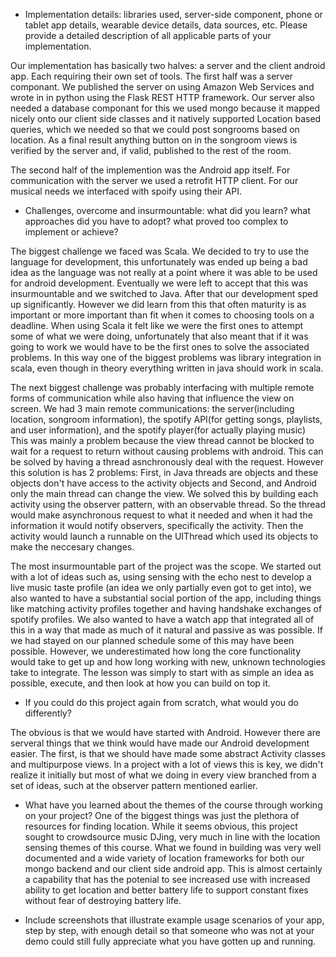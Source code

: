- Implementation details: libraries used, server-side component, phone or tablet app details, wearable device details, data sources, etc. Please provide a detailed description of all applicable parts of your implementation.

Our implementation has basically two halves: a server and the client android app. Each requiring their own set of tools. The first half was a server componant. We published the server on using Amazon Web Services and wrote in in python using the Flask REST HTTP framework. Our server also needed a database componant for this we used mongo because it mapped nicely onto our client side classes and it natively supported Location based queries, which we needed so that we could post songrooms based on location. As a final result anything button on in the songroom views is verified by the server and, if valid, published to the rest of the room.

The second half of the implemention was the Android app itself. For communication with the server we used a retrofit HTTP client. For our musical needs we interfaced with spoify using their API.

- Challenges, overcome and insurmountable: what did you learn? what approaches did you have to adopt? what proved too complex to implement or achieve?

The biggest challenge we faced was Scala. We decided to try to use the language for development, this unfortunately was ended up being a bad idea as the language was not really at a point where it was able to be used for android development. Eventually we were left to accept that this was insurmountable and we switched to Java. After that our development sped up significantly. However we did learn from this that often maturity is as important or more important than fit when it comes to choosing tools on a deadline. When using Scala it felt like we were the first ones to attempt some of what we were doing, unfortunately that also meant that if it was going to work we would have to be the first ones to solve the associated problems. In this way one of the biggest problems was library integration in scala, even though in theory everything written in java should work in scala.

The next biggest challenge was probably interfacing with multiple remote forms of communication while also having that influence the view on screen. We had 3 main remote communications: the server(including location, songroom information), the spotify API(for getting songs, playlists, and user information), and the spotify player(for actually playing music) This was mainly a problem because the view thread cannot be blocked to wait for a request to return without causing problems with android. This can be solved by having a thread asnchronously deal with the request. However this solution is has 2 problems: First, in Java threads are objects and these objects don't have access to the activity objects and Second, and Android only the main thread can change the view. We solved this by building each activity using the observer pattern, with an observable thread. So the thread would make asynchronous request to what it needed and when it had the information it would notify observers, specifically the activity. Then the activity would launch a runnable on the UIThread which used its objects to make the neccesary changes.

The most insurmountable part of the project was the scope. We started out with a lot of ideas such as, using sensing with the echo nest to develop a live music taste profile (an idea we only partially even got to get into), we also wanted to have a substantial social portion of the app, including things like matching activity profiles together and having handshake exchanges of spotify profiles. We also wanted to have a watch app that integrated all of this in a way that made as much of it natural and passive as was possible. If we had stayed on our planned schedule some of this may have been possible. However, we underestimated how long the core functionality would take to get up and how long working with new, unknown technologies take to integrate. The lesson was simply to start with as simple an idea as possible, execute, and then look at how you can build on top it.

- If you could do this project again from scratch, what would you do differently?

The obvious is that we would have started with Android. However there are serveral things that we think would have made our Android development easier. The first, is that we should have made some abstract Activity classes and multipurpose views. In a project with a lot of views this is key, we didn't realize it initially but most of what we doing in every view branched from a set of ideas, such at the observer pattern mentioned earlier.

- What have you learned about the themes of the course through working on your project? One of the biggest things was just the plethora of resources for finding location. While it seems obvious, this project sought to crowdsource music DJing, very much in line with the location sensing themes of this course. What we found in building was very well documented and a wide variety of location frameworks for both our mongo backend and our client side android app. This is almost certainly a capability that has the potenial to see increased use with increased ability to get location and better battery life to support constant fixes without fear of destroying battery life.

- Include screenshots that illustrate example usage scenarios of your app, step by step, with enough detail so that someone who was not at your demo could still fully appreciate what you have gotten up and running.
